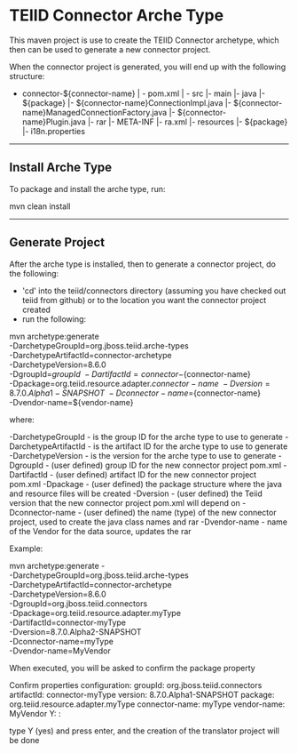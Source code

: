 TEIID Connector Arche Type
================

This maven project is use to create the TEIID Connector archetype, which then can be used to generate a new connector project.

When the connector project is generated, you will end up with the following structure:

-  connector-${connector-name}
	| -	pom.xml
	| -	src
		|-	main
			|-	java
				|-	${package}
					|-	${connector-name}ConnectionImpl.java
					|-	${connector-name}ManagedConnectionFactory.java
					|-	${connector-name}Plugin.java
			|-	rar
				|-	META-INF
					|-	ra.xml
			|-	resources
				|-	${package}
						|-	i18n.properties


-------
Install Arche Type
-------

To package and install the arche type, run:

mvn clean install 


-----------
Generate Project
-----------

After the arche type is installed, then to generate a connector project, do the following:

-  'cd' into the teiid/connectors directory (assuming you have checked out teiid from github) or to the
	location you want the connector project created
-  run the following:

mvn archetype:generate                                  \
  -DarchetypeGroupId=org.jboss.teiid.arche-types               \
  -DarchetypeArtifactId=connector-archetype          \
  -DarchetypeVersion=8.6.0               \
  -DgroupId=${groupId}   				\
  -DartifactId=connector-${connector-name}	\
  -Dpackage=org.teiid.resource.adapter.${connector-name}    \
  -Dversion=8.7.0.Alpha1-SNAPSHOT    \
  -Dconnector-name=${connector-name}   \
  -Dvendor-name=${vendor-name}


where:

  -DarchetypeGroupId    -  is the group ID for the arche type to use to generate
  -DarchetypeArtifactId -  is the artifact ID for the arche type to use to generate
  -DarchetypeVersion	-  is the version for the arche type to use to generate
  -DgroupId		-  (user defined) group ID for the new connector project pom.xml
  -DartifactId		-  (user defined) artifact ID for the new connector project pom.xml
  -Dpackage		-  (user defined) the package structure where the java and resource files will be created
  -Dversion		-  (user defined) the Teiid version that the new connector project pom.xml will depend on
  -Dconnector-name	-  (user defined) the name (type) of the new connector project, used to create the java class names and rar
  -Dvendor-name		-  name of the Vendor for the data source, updates the rar


Example:

mvn archetype:generate     -                             \
  -DarchetypeGroupId=org.jboss.teiid.arche-types              \
  -DarchetypeArtifactId=connector-archetype          \
  -DarchetypeVersion=8.6.0   	\
  -DgroupId=org.jboss.teiid.connectors   	\
  -Dpackage=org.teiid.resource.adapter.myType    \
  -DartifactId=connector-myType	\
  -Dversion=8.7.0.Alpha2-SNAPSHOT    \
  -Dconnector-name=myType   \
  -Dvendor-name=MyVendor



When executed, you will be asked to confirm the package property

Confirm properties configuration:
groupId: org.jboss.teiid.connectors
artifactId: connector-myType
version: 8.7.0.Alpha1-SNAPSHOT
package: org.teiid.resource.adapter.myType
connector-name: myType
vendor-name: MyVendor
 Y: : 


type Y (yes) and press enter, and the creation of the translator project will be done

